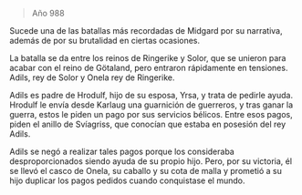 > Año 988

Sucede una de las batallas más recordadas de Midgard por su narrativa, además de por su brutalidad en ciertas ocasiones.

La batalla se da entre los reinos de Ringerike y Solor, que se unieron para acabar con el reino de Götaland, pero entraron rápidamente en tensiones. Adils, rey de Solor y Onela rey de Ringerike.

Adils es padre de Hrodulf, hijo de su esposa, Yrsa, y trata de pedirle ayuda. Hrodulf le envía desde Karlaug una guarnición de guerreros, y tras ganar la guerra, estos le piden un pago por sus servicios bélicos. Entre esos pagos, piden el anillo de Svíagriss, que conocían que estaba en posesión del rey Adils.

Adils se negó a realizar tales pagos porque los consideraba desproporcionados siendo ayuda de su propio hijo. Pero, por su victoria, él se llevó el casco de Onela, su caballo y su cota de malla y prometió a su hijo duplicar los pagos pedidos cuando conquistase el mundo.